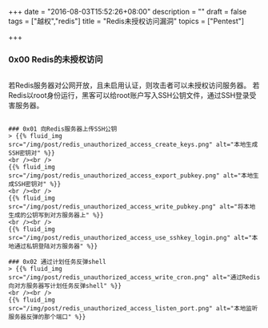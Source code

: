 +++
date = "2016-08-03T15:52:26+08:00"
description = ""
draft = false
tags = ["越权","redis"]
title = "Redis未授权访问漏洞"
topics = ["Pentest"]

+++

### 0x00 Redis的未授权访问
> ```
若Redis服务器对公网开放，且未启用认证，则攻击者可以未授权访问服务器。
若Redis以root身份运行，黑客可以给root账户写入SSH公钥文件，通过SSH登录受害服务器。
```

### 0x01 向Redis服务器上传SSH公钥
> {{% fluid_img src="/img/post/redis_unauthorized_access_create_keys.png" alt="本地生成SSH密钥对" %}}
<br /><br />
{{% fluid_img src="/img/post/redis_unauthorized_access_export_pubkey.png" alt="本地生成SSH密钥对" %}}
<br /><br />
{{% fluid_img src="/img/post/redis_unauthorized_access_write_pubkey.png" alt="将本地生成的公钥写到对方服务器上" %}}
<br /><br />
{{% fluid_img src="/img/post/redis_unauthorized_access_use_sshkey_login.png" alt="本地通过私钥登陆对方服务器" %}}

### 0x02 通过计划任务反弹shell
> {{% fluid_img src="/img/post/redis_unauthorized_access_write_cron.png" alt="通过Redis向对方服务器写计划任务反弹shell" %}}
<br /><br />
{{% fluid_img src="/img/post/redis_unauthorized_access_listen_port.png" alt="本地监听服务器反弹的那个端口" %}}